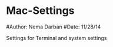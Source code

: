 Mac-Settings
============
#Author: Nema Darban
#Date: 11/28/14

Settings for Terminal and system settings
